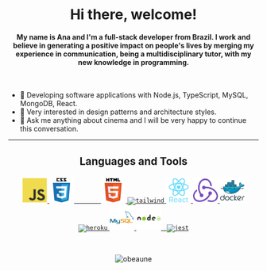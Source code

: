 <h1 align="center">Hi there, welcome!</h1>
<h4 align="center">My name is Ana and I'm a full-stack developer from Brazil. I work and believe in generating a positive impact on people's lives by merging my experience in communication, being a multidisciplinary tutor, with my new knowledge in programming.</h4>
<br>

- 🔭 Developing software applications with Node.js, TypeScript, MySQL, MongoDB, React.
- 🌱 Very interested in design patterns and architecture styles.
- 💬 Ask me anything about cinema and I will be very happy to continue this conversation.

<hr>

## <p align="center">Languages and Tools</p>

<p align="center">
  <a href="https://devdocs.io/javascript/" target="_blank">
   <code><img height="50" src="https://raw.githubusercontent.com/devicons/devicon/master/icons/javascript/javascript-original.svg"></code>
  </a>
 
  <a href="https://www.w3schools.com/css/" target="_blank" rel="noreferrer">
    <code><img src="https://raw.githubusercontent.com/devicons/devicon/master/icons/css3/css3-original-wordmark.svg" alt="css3" width="50" height="50"/>       </code>
  </a>

  <a href="https://www.w3.org/html/" target="_blank" rel="noreferrer">
    <code><img src="https://raw.githubusercontent.com/devicons/devicon/master/icons/html5/html5-original-wordmark.svg" alt="html5" width="50" height="50"/></code>
  </a>

  <a href="https://tailwindcss.com/" target="_blank" rel="noreferrer">
    <code><img src="https://www.vectorlogo.zone/logos/tailwindcss/tailwindcss-icon.svg" alt="tailwind" width="50" height="50"/></code>
  </a>
  
  <a href="https://reactjs.org/" target="_blank" rel="noreferrer">
    <code><img src="https://raw.githubusercontent.com/devicons/devicon/master/icons/react/react-original-wordmark.svg" alt="react" width="50" height="50"/></code>
  </a> 
  
  <a href="https://redux.js.org" target="_blank" rel="noreferrer">
    <code><img src="https://raw.githubusercontent.com/devicons/devicon/master/icons/redux/redux-original.svg" alt="redux" width="50" height="50"/></code>
  </a> 

  <a href="https://www.docker.com/" target="_blank" rel="noreferrer">
    <code><img src="https://raw.githubusercontent.com/devicons/devicon/master/icons/docker/docker-original-wordmark.svg" alt="docker" width="50" height="50"/></code>
  </a>
   
   <a href="https://heroku.com" target="_blank" rel="noreferrer">
      <code><img src="https://www.vectorlogo.zone/logos/heroku/heroku-icon.svg" alt="heroku" width="50" height="50"/></code>
   </a>
   
   <a href="https://www.mysql.com/" target="_blank" rel="noreferrer">
      <code><img src="https://raw.githubusercontent.com/devicons/devicon/master/icons/mysql/mysql-original-wordmark.svg" alt="mysql" width="50" height="50"/></code>
   </a>
   
   <a href="https://nodejs.org" target="_blank" rel="noreferrer">
      <code><img src="https://raw.githubusercontent.com/devicons/devicon/master/icons/nodejs/nodejs-original-wordmark.svg" alt="nodejs" width="50" height="50"/></code>
   </a>
   
   <a href="https://jestjs.io" target="_blank" rel="noreferrer">
      <code> <img src="https://www.vectorlogo.zone/logos/jestjsio/jestjsio-icon.svg" alt="jest" width="50" height="50"/ ></code>
   </a>
   
</p>


<br>

<p align="center">
  <img src="https://github-readme-stats.vercel.app/api/top-langs?username=obeaune&show_icons=true&locale=en&layout=compact" alt="obeaune" />
</p>

